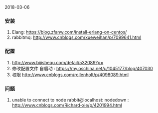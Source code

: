 2018-03-06

### 安装
1. Elang: https://blog.zfanw.com/install-erlang-on-centos/
2. rabbitmq: http://www.cnblogs.com/xueweihan/p/7099641.html

### 配置
1. http://www.bijishequ.com/detail/532089?p=
2. 修改配置文件 自启动 : https://my.oschina.net/u/1045177/blog/407030
3. 权限 http://www.cnblogs.com/rollenholt/p/4098089.html

### 问题
1. unable to connect to node rabbit@localhost: nodedown : http://www.cnblogs.com/Richard-xie/p/4201994.html

### 